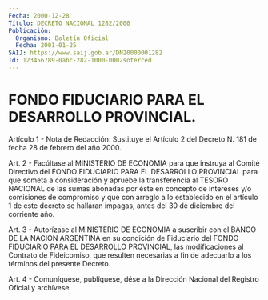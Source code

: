 ```yaml
---
Fecha: 2000-12-28
Título: DECRETO NACIONAL 1282/2000
Publicación:
  Organismo: Boletín Oficial
  Fecha: 2001-01-25
SAIJ: https://www.saij.gob.ar/DN20000001282
Id: 123456789-0abc-282-1000-0002soterced
---
```

# FONDO FIDUCIARIO PARA EL DESARROLLO PROVINCIAL.

<a id="1"></a>
Artículo 1 - Nota de Redacción: Sustituye el Artículo 2 del Decreto N.  181 de fecha  28  de  febrero  del año 2000.

<a id="2"></a>
Art. 2 -  Facúltase al MINISTERIO DE ECONOMIA para que instruya al Comité Directivo del FONDO FIDUCIARIO PARA EL DESARROLLO PROVINCIAL para que someta  a  consideración  y  apruebe  la  transferencia al TESORO  NACIONAL  de  las  sumas  abonadas por éste en concepto  de intereses y/o comisiones de compromiso  y  que  con  arreglo  a  lo establecido  en el artículo 1 de este decreto se hallaran impagas, antes del 30 de diciembre del corriente año.

<a id="3"></a>
Art. 3 - Autorízase  al  MINISTERIO DE ECONOMIA a suscribir con el BANCO DE LA NACION ARGENTINA  en  su  condición  de  Fiduciario del FONDO  FIDUCIARIO PARA EL DESARROLLO PROVINCIAL, las modificaciones al Contrato  de  Fideicomiso,  que  resulten  necesarias  a  fin de adecuarlo a los términos del presente Decreto.

<a id="4"></a>
Art. 4 - Comuníquese, publíquese, dése a la Dirección Nacional del Registro Oficial y archívese.